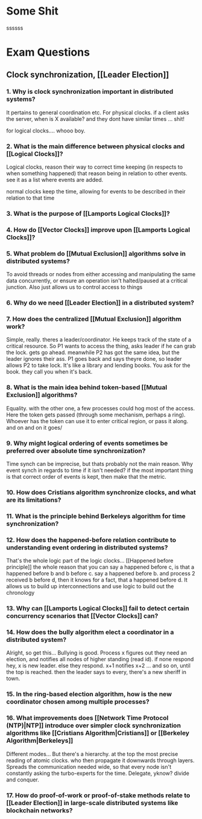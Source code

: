 # Some Shit
ssssss


# Exam Questions
## Clock synchronization, [[Leader Election]]

### 1. Why is clock synchronization important in distributed systems?
It pertains to general coordination etc. For physical clocks. if a client asks the server, when is X available? and they dont have similar times ... shit!

for logical clocks.... whooo boy.
### 2. What is the main difference between physical clocks and [[Logical Clocks]]?
Logical clocks, reason their way to correct time keeping (in respects to when something happened) that reason being in relation to other events. see it as a list where events are added.

normal clocks keep the time, allowing for events to be described in their relation to that time
### 3. What is the purpose of [[Lamports Logical Clocks]]?

### 4. How do [[Vector Clocks]] improve upon [[Lamports Logical Clocks]]?

### 5. What problem do [[Mutual Exclusion]] algorithms solve in distributed systems?
To avoid threads or nodes from either accessing and manipulating the same data concurrently, or ensure an operation isn't halted/paused at a critical junction. Also just allows us to control access to things

### 6. Why do we need [[Leader Election]] in a distributed system?

### 7. How does the centralized [[Mutual Exclusion]] algorithm work?
Simple, really. theres a leader/coordinator. He keeps track of the state of a critical resource. So P1 wants to access the thing, asks leader if he can grab the lock. gets go ahead. meanwhile P2 has got the same idea, but the leader ignores their ass. P1 goes back and says theyre done, so leader allows P2 to take lock.
It's like a library and lending books. You ask for the book. they call you when it's back.
### 8. What is the main idea behind token-based [[Mutual Exclusion]] algorithms?
Equality. with the other one, a few processes could hog most of the access. Here the token gets passed (through some mechanism, perhaps a ring). Whoever has the token can use it to enter critical region, or pass it along. and on and on it goes/
### 9. Why might logical ordering of events sometimes be preferred over absolute time synchronization?
Time synch can be imprecise, but thats probably not the main reason. Why event synch in regards to time if it isn't needed? if the most important thing is that correct order of events is kept, then make that the metric.
### 10. How does Cristians algorithm synchronize clocks, and what are its limitations?

### 11. What is the principle behind Berkeleys algorithm for time synchronization?

### 12. How does the happened-before relation contribute to understanding event ordering in distributed systems?
That's the whole logic part of the logic clocks... [[Happened before principle]] the whole reason that you can say a happened before c, is that a happened before b and b before c.
say a happened before b. and process 2 received b before d, then it knows for a fact, that a happened before d. It allows us to build up interconnections and use logic to build out the chronology
### 13. Why can [[Lamports Logical Clocks]] fail to detect certain concurrency scenarios that [[Vector Clocks]] can?

### 14. How does the bully algorithm elect a coordinator in a distributed system?
Alright, so get this... Bullying is good. Process x figures out they need an election, and notifies all nodes of higher standing (read id). if none respond hey, x is new leader. else they respond. x+1 notifies x+2 ... and so on, until the top is reached. then the leader says to every, there's a new sheriff in town.
### 15. In the ring-based election algorithm, how is the new coordinator chosen among multiple processes?

### 16. What improvements does [[Network Time Protocol (NTP)|NTP]] introduce over simpler clock synchronization algorithms like [[Cristians Algorithm|Cristians]] or [[Berkeley Algorithm|Berkeleys]]
Different modes...
But there's a hierarchy. at the top the most precise reading of atomic clocks. who then propagate it downwards through layers. Spreads the communication needed wide, so that every node isn't constantly asking the turbo-experts for the time. Delegate, yknow? divide and conquer.
### 17. How do proof-of-work or proof-of-stake methods relate to [[Leader Election]] in large-scale distributed systems like blockchain networks?